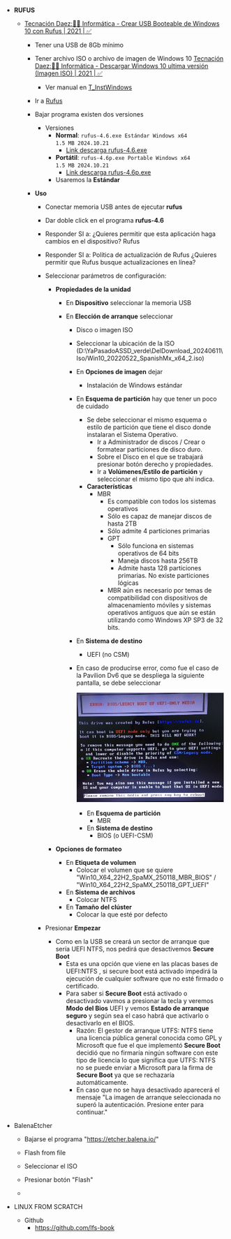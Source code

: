 - **RUFUS**

  - [Tecnación Daez:👨‍💻 Informática - Crear USB Booteable de Windows 10 con Rufus | 2021 | ✅](https://www.youtube.com/watch?v=PFFj6SZaDEI)

    - Tener una USB de 8Gb mínimo
    - Tener archivo ISO o archivo de imagen de Windows 10 [Tecnación Daez:👨‍💻 Informática - Descargar Windows 10 ultima versión (Imagen ISO) | 2021 | ✅](https://www.youtube.com/watch?v=GHLoYw_6ias)
      - Ver manual en [T_InstWindows](https://github.com/Byron2016/00_Documentacion_AyudasSubidasAGithub/blob/main/AyudasSubidasAGithub/T_InstWindows.md)
    - Ir a [Rufus](https://rufus.ie/es/)
    - Bajar programa existen dos versiones
      - Versiones
        - **Normal**: <code>rufus-4.6.exe Estándar Windows x64 1.5 MB 2024.10.21</code>
          - [Link descarga rufus-4.6.exe](https://github.com/pbatard/rufus/releases/download/v4.6/rufus-4.6.exe)
        - **Portátil**: <code>rufus-4.6p.exe Portable Windows x64 1.5 MB 2024.10.21</code>
          - [Link descarga rufus-4.6p.exe](https://github.com/pbatard/rufus/releases/download/v4.6/rufus-4.6p.exe)
        - Usaremos la **Estándar**
    - **Uso**

      - Conectar memoria USB antes de ejecutar **rufus**
      - Dar doble click en el programa **rufus-4.6**
      - Responder SI a: ¿Quieres permitir que esta aplicación haga cambios en el dispositivo? Rufus
      - Responder SI a: Política de actualización de Rufus ¿Quieres permitir que Rufus busque actualizaciones en línea?
      - Seleccionar parámetros de configuración:

        - **Propiedades de la unidad**

          - En **Dispositivo** seleccionar la memoria USB
          - En **Elección de arranque** seleccionar

            - Disco o imagen ISO
            - Seleccionar la ubicación de la ISO (D:\YaPasadoASSD_verde\DelDownload_20240611\Iso/Win10_20220522_SpanishMx_x64_2.iso)
            - En **Opciones de imagen** dejar
              - Instalación de Windows estándar
            - En **Esquema de partición** hay que tener un poco de cuidado
              - Se debe seleccionar el mismo esquema o estilo de partición que tiene el disco donde instalaran el Sistema Operativo.
                - Ir a Administrador de discos / Crear o formatear particiones de disco duro.
                - Sobre el Disco en el que se trabajará presionar botón derecho y propiedades.
                - Ir a **Volúmenes/Estilo de partición** y seleccionar el mismo tipo que ahí indica.
              - **Características**
                - MBR
                  - Es compatible con todos los sistemas operativos
                  - Sólo es capaz de manejar discos de hasta 2TB
                  - Sólo admite 4 particiones primarias
                  - GPT
                    - Sólo funciona en sistemas operativos de 64 bits
                    - Maneja discos hasta 256TB
                    - Admite hasta 128 particiones primarias. No existe particiones lógicas
                  - MBR aún es necesario por temas de compatibilidad con dispositivos de almacenamiento móviles y sistemas operativos antiguos que aún se están utilizando como Windows XP SP3 de 32 bits.
            - En **Sistema de destino**
              - UEFI (no CSM)
            - En caso de producirse error, como fue el caso de la Pavilion Dv6 que se despliega la siguiente pantalla, se debe seleccionar

              ![Error ejecutar instalación en Pavilion Dv6](../images/HpPavilionDv6_2011/CrearArranqueRufus.JPG)

              - En **Esquema de partición**
                - MBR
              - En **Sistema de destino**
                - BIOS (o UEFI-CSM)

        - **Opciones de formateo**
          - En **Etiqueta de volumen**
            - Colocar el volumen que se quiere "Win10_X64_22H2_SpaMX_250118_MBR_BIOS" / "Win10_X64_22H2_SpaMX_250118_GPT_UEFI"
          - En **Sistema de archivos**
            - Colocar NTFS
          - En **Tamaño del clúster**
            - Colocar la que esté por defecto

      - Presionar **Empezar**
        - Como en la USB se creará un sector de arranque que sería UEFI NTFS, nos pedirá que desactivemos **Secure Boot**
          - Esta es una opción que viene en las placas bases de UEFI:NTFS , si secure boot está activado impedirá la ejecución de cualquier software que no esté firmado o certificado.
          - Para saber si **Secure Boot** está activado o desactivado vavmos a presionar la tecla y veremos **Modo del Bios** UEFI y vemos **Estado de arranque seguro** y según sea el caso habrá que activarlo o desactivarlo en el BIOS.
            - Razón: El gestor de arranque UTFS: NTFS tiene una licencia pública general conocida como GPL y Microsoft que fue el que implementó **Secure Boot** decidió que no firmaría ningún software con este tipo de licencia lo que significa que UTFS: NTFS no se puede enviar a Microsoft para la firma de **Secure Boot** ya que se rechazaría automáticamente.
            - En caso que no se haya desactivado aparecerá el mensaje "La imagen de arranque seleccionada no superó la autenticación. Presione enter para continuar."

- BalenaEtcher

  - Bajarse el programa "https://etcher.balena.io/"

  - Flash from file
  - Seleccionar el ISO
  - Presionar botón "Flash"
  -

- LINUX FROM SCRATCH
  - Github
    - https://github.com/lfs-book
